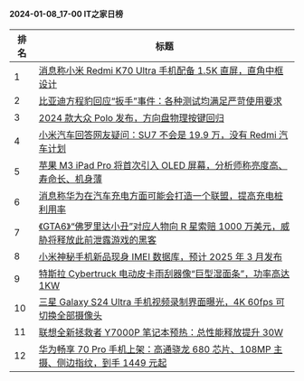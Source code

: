#### 2024-01-08_17-00  IT之家日榜

| 排名 | 标题|
| --- | ---|
| 1 | [消息称小米 Redmi K70 Ultra 手机配备 1.5K 直屏，直角中框设计](https://www.ithome.com/0/743/829.htm) |
| 2 | [比亚迪方程豹回应“扳手”事件：各种测试均满足严苛使用要求](https://www.ithome.com/0/743/824.htm) |
| 3 | [2024 款大众 Polo 发布，方向盘物理按键回归](https://www.ithome.com/0/743/843.htm) |
| 4 | [小米汽车回答网友疑问：SU7 不会是 19.9 万，没有 Redmi 汽车计划](https://www.ithome.com/0/743/920.htm) |
| 5 | [苹果 M3 iPad Pro 将首次引入 OLED 屏幕，分析师称亮度高、寿命长、机身薄](https://www.ithome.com/0/743/837.htm) |
| 6 | [消息称华为在汽车充电方面可能会打造一个联盟，提高充电桩利用率](https://www.ithome.com/0/743/849.htm) |
| 7 | [《GTA6》“佛罗里达小丑”对应人物向 R 星索赔 1000 万美元，威胁将释放此前泄露游戏的黑客](https://www.ithome.com/0/743/858.htm) |
| 8 | [小米神秘手机新品现身 IMEI 数据库，预计 2025 年 3 月发布](https://www.ithome.com/0/743/897.htm) |
| 9 | [特斯拉 Cybertruck 电动皮卡雨刮器像“巨型湿面条”，功率高达 1KW](https://www.ithome.com/0/743/823.htm) |
| 10 | [三星 Galaxy S24 Ultra 手机视频录制界面曝光，4K 60fps 可切换全部摄像头](https://www.ithome.com/0/743/835.htm) |
| 11 | [联想全新拯救者 Y7000P 笔记本预热：总性能释放提升 30W](https://www.ithome.com/0/743/833.htm) |
| 12 | [华为畅享 70 Pro 手机上架：高通骁龙 680 芯片、108MP 主摄、侧边指纹，到手 1449 元起](https://www.ithome.com/0/743/894.htm) |
